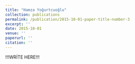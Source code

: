 ```yaml
---
title: "Hamza Yoğurtcuoğlu"
collection: publications
permalink: /publication/2015-10-01-paper-title-number-3
excerpt: ''
date: 2015-10-01
venue: ''
paperurl: ''
citation: ''
---
```


!!!WRİTE HERE!!!
